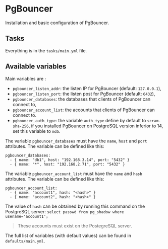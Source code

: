 # PgBouncer

Installation and basic configuration of PgBouncer.

## Tasks

Everything is in the `tasks/main.yml` file.

## Available variables

Main variables are :

* `pgbouncer_listen_addr`: the listen IP for PgBouncer (default: `127.0.0.1`),
* `pgbouncer_listen_port`: the listen post for PgBouncer (default: `6432`),
* `pgbouncer_databases`: the databases that clients of PgBouncer can connect to,
* `pgbouncer_account_list`: the accounts that clients of PgBouncer can connect to.
* `pgbouncer_auth_type`: the variable `auth_type` define by default to `scram-sha-256`, if you installed PgBouncer on PostgreSQL version inferior to 14, set this variable to `md5`.

The variable `pgbouncer_databases` must have the `name`, `host` and `port` attributes. The variable can be defined like this:

```
pgbouncer_databases:
  - { name: "db1", host: "192.168.3.14", port: "5432" }
  - { name: "*", host: "192.168.2.71", port: "5432" }
```

The variable `pgbouncer_account_list` must have the `name` and `hash` attributes. The variable can be defined like this:

```
pgbouncer_account_list:
  - { name: "account1", hash: "<hash>" }
  - { name: "account2", hash: "<hash>" }
```

The value of `hash` can be obtained by running this command on the PostgreSQL server: `select passwd from pg_shadow where usename='account1';`

> These accounts must exist on the PostegreSQL server.

The full list of variables (with default values) can be found in `defaults/main.yml`.
